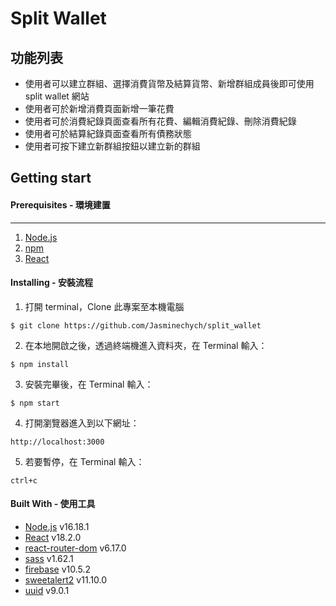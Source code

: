# Split Wallet

## 功能列表

- 使用者可以建立群組、選擇消費貨幣及結算貨幣、新增群組成員後即可使用 split wallet 網站
- 使用者可於新增消費頁面新增一筆花費
- 使用者可於消費紀錄頁面查看所有花費、編輯消費紀錄、刪除消費紀錄
- 使用者可於結算紀錄頁面查看所有債務狀態
- 使用者可按下建立新群組按鈕以建立新的群組

## Getting start

#### Prerequisites - 環境建置
___

1. [Node.js](https://nodejs.org/en/)
2. [npm](https://www.npmjs.com/)
3. [React](https://www.npmjs.com/package/react)

#### Installing - 安裝流程

1.  打開 terminal，Clone 此專案至本機電腦
```
$ git clone https://github.com/Jasminechych/split_wallet
```
2.  在本地開啟之後，透過終端機進入資料夾，在 Terminal 輸入：
```
$ npm install
```
3.  安裝完畢後，在 Terminal 輸入：
```
$ npm start
```
4.  打開瀏覽器進入到以下網址：
```
http://localhost:3000
```
5.  若要暫停，在 Terminal 輸入：
```
ctrl+c
```

#### Built With - 使用工具

- [Node.js](https://nodejs.org/en/) v16.18.1
- [React](https://www.npmjs.com/package/react) v18.2.0
- [react-router-dom](https://www.npmjs.com/package/react-router-dom) v6.17.0
- [sass](https://www.npmjs.com/package/sass) v1.62.1
- [firebase](https://firebase.google.com/) v10.5.2
- [sweetalert2](https://sweetalert2.github.io/) v11.10.0
- [uuid](https://www.npmjs.com/package/uuid) v9.0.1

